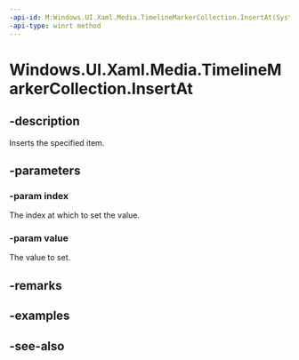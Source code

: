```yaml
---
-api-id: M:Windows.UI.Xaml.Media.TimelineMarkerCollection.InsertAt(System.UInt32,Windows.UI.Xaml.Media.TimelineMarker)
-api-type: winrt method
---
```


<!-- Method syntax
public void InsertAt(System.UInt32 index, Windows.UI.Xaml.Media.TimelineMarker value)
-->

# Windows.UI.Xaml.Media.TimelineMarkerCollection.InsertAt

## -description
Inserts the specified item.


## -parameters
### -param index
The index at which to set the value.

### -param value
The value to set.

## -remarks

## -examples

## -see-also
